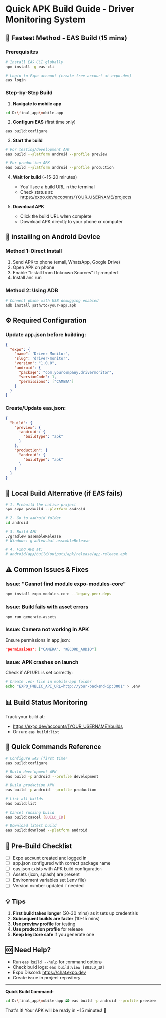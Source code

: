 # Quick APK Build Guide - Driver Monitoring System

## 🚀 Fastest Method - EAS Build (15 mins)

### Prerequisites
```bash
# Install EAS CLI globally
npm install -g eas-cli

# Login to Expo account (create free account at expo.dev)
eas login
```

### Step-by-Step Build

1. **Navigate to mobile app**
```bash
cd D:\final_app\mobile-app
```

2. **Configure EAS** (first time only)
```bash
eas build:configure
```

3. **Start the build**
```bash
# For testing/development APK
eas build --platform android --profile preview

# For production APK
eas build --platform android --profile production
```

4. **Wait for build** (~15-20 minutes)
   - You'll see a build URL in the terminal
   - Check status at: https://expo.dev/accounts/YOUR_USERNAME/projects

5. **Download APK**
   - Click the build URL when complete
   - Download APK directly to your phone or computer

## 📱 Installing on Android Device

### Method 1: Direct Install
1. Send APK to phone (email, WhatsApp, Google Drive)
2. Open APK on phone
3. Enable "Install from Unknown Sources" if prompted
4. Install and run

### Method 2: Using ADB
```bash
# Connect phone with USB debugging enabled
adb install path/to/your-app.apk
```

## ⚙️ Required Configuration

### Update app.json before building:
```json
{
  "expo": {
    "name": "Driver Monitor",
    "slug": "driver-monitor",
    "version": "1.0.0",
    "android": {
      "package": "com.yourcompany.drivermonitor",
      "versionCode": 1,
      "permissions": ["CAMERA"]
    }
  }
}
```

### Create/Update eas.json:
```json
{
  "build": {
    "preview": {
      "android": {
        "buildType": "apk"
      }
    },
    "production": {
      "android": {
        "buildType": "apk"
      }
    }
  }
}
```

## 🔧 Local Build Alternative (if EAS fails)

```bash
# 1. Prebuild the native project
npx expo prebuild --platform android

# 2. Go to android folder
cd android

# 3. Build APK
./gradlew assembleRelease
# Windows: gradlew.bat assembleRelease

# 4. Find APK at:
# android/app/build/outputs/apk/release/app-release.apk
```

## ⚠️ Common Issues & Fixes

### Issue: "Cannot find module expo-modules-core"
```bash
npm install expo-modules-core --legacy-peer-deps
```

### Issue: Build fails with asset errors
```bash
npm run generate-assets
```

### Issue: Camera not working in APK
Ensure permissions in app.json:
```json
"permissions": ["CAMERA", "RECORD_AUDIO"]
```

### Issue: APK crashes on launch
Check if API URL is set correctly:
```bash
# Create .env file in mobile-app folder
echo "EXPO_PUBLIC_API_URL=http://your-backend-ip:3001" > .env
```

## 📊 Build Status Monitoring

Track your build at:
- https://expo.dev/accounts/[YOUR_USERNAME]/builds
- Or run: `eas build:list`

## 🎯 Quick Commands Reference

```bash
# Configure EAS (first time)
eas build:configure

# Build development APK
eas build -p android --profile development

# Build production APK
eas build -p android --profile production

# List all builds
eas build:list

# Cancel running build
eas build:cancel [BUILD_ID]

# Download latest build
eas build:download --platform android
```

## 📝 Pre-Build Checklist

- [ ] Expo account created and logged in
- [ ] app.json configured with correct package name
- [ ] eas.json exists with APK build configuration
- [ ] Assets (icon, splash) are present
- [ ] Environment variables set (.env file)
- [ ] Version number updated if needed

## 💡 Tips

1. **First build takes longer** (20-30 mins) as it sets up credentials
2. **Subsequent builds are faster** (10-15 mins)
3. **Use preview profile** for testing
4. **Use production profile** for release
5. **Keep keystore safe** if you generate one

## 🆘 Need Help?

- Run `eas build --help` for command options
- Check build logs: `eas build:view [BUILD_ID]`
- Expo Discord: https://chat.expo.dev
- Create issue in project repository

---

**Quick Build Command:**
```bash
cd D:\final_app\mobile-app && eas build -p android --profile preview
```

That's it! Your APK will be ready in ~15 minutes! 🎉
